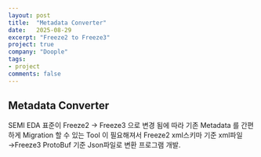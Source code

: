 ```yaml
---
layout: post
title:  "Metadata Converter"
date:   2025-08-29
excerpt: "Freeze2 to Freeze3"
project: true
company: "Doople"
tags:
- project
comments: false
---
```


## Metadata Converter
SEMI EDA 표준이 Freeze2 -> Freeze3 으로 변경 됨에 따라 기존 Metadata 를 간편하게 Migration 할 수 있는 Tool 이 필요해져서
Freeze2 xml스키마 기준 xml파일 →Freeze3 ProtoBuf 기준 Json파일로 변환 프로그램 개발.
